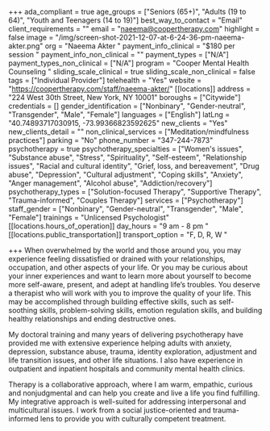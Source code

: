 +++
ada_compliant = true
age_groups = ["Seniors (65+)", "Adults (19 to 64)", "Youth and Teenagers (14 to 19)"]
best_way_to_contact = "Email"
client_requirements = ""
email = "naeema@coopertherapy.com"
highlight = false
image = "/img/screen-shot-2021-12-07-at-6-24-36-pm-naeema-akter.png"
org = "Naeema Akter "
payment_info_clinical = "$180 per session "
payment_info_non_clinical = ""
payment_types = ["N/A"]
payment_types_non_clinical = ["N/A"]
program = "Cooper Mental Health Counseling "
sliding_scale_clinical = true
sliding_scale_non_clinical = false
tags = ["Individual Provider"]
telehealth = "Yes"
website = "https://coopertherapy.com/staff/naeema-akter/"
[[locations]]
address = "224 West 30th Street, New York, NY 10001"
boroughs = ["Citywide"]
credentials = []
gender_identification = ["Nonbinary", "Gender-neutral", "Transgender", "Male", "Female"]
languages = ["English"]
latLng = "40.74893717030915, -73.99366823592625"
new_clients = "Yes"
new_clients_detail = ""
non_clinical_services = ["Meditation/mindfulness practices"]
parking = "No"
phone_number = "347-244-7873"
psychotherapy = true
psychotherapy_specialties = ["Women's issues", "Substance abuse", "Stress", "Spirituality", "Self-esteem", "Relationship issues", "Racial and cultural identity", "Grief, loss, and bereavement", "Drug abuse", "Depression", "Cultural adjustment", "Coping skills", "Anxiety", "Anger management", "Alcohol abuse", "Addiction/recovery"]
psychotherapy_types = ["Solution-focused Therapy", "Supportive Therapy", "Trauma-informed", "Couples Therapy"]
services = ["Psychotherapy"]
staff_gender = ["Nonbinary", "Gender-neutral", "Transgender", "Male", "Female"]
trainings = "Unlicensed Psychologist"
[[locations.hours_of_operation]]
day_hours = "9 am - 8 pm "
[[locations.public_transportation]]
transport_option = "F, D, R, W "

+++
When overwhelmed by the world and those around you, you may experience feeling dissatisfied or drained with your relationships, occupation, and other aspects of your life. Or you may be curious about your inner experiences and want to learn more about yourself to become more self-aware, present, and adept at handling life’s troubles. You deserve a therapist who will work with you to improve the quality of your life. This may be accomplished through building effective skills, such as self-soothing skills, problem-solving skills, emotion regulation skills, and building healthy relationships and ending destructive ones. 

My doctoral training and many years of delivering psychotherapy have provided me with extensive experience helping adults with anxiety, depression, substance abuse, trauma, identity exploration, adjustment and life transition issues, and other life situations. I also have experience in outpatient and inpatient hospitals and community mental health clinics. 

Therapy is a collaborative approach, where I am warm, empathic, curious and nonjudgmental and can help you create and live a life you find fulfilling. My integrative approach is well-suited for addressing interpersonal and multicultural issues. I work from a social justice-oriented and trauma-informed lens to provide you with culturally competent treatment.
